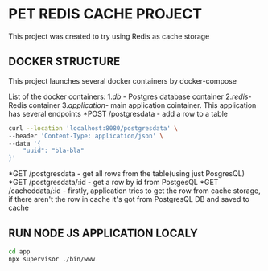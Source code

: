
# PET REDIS CACHE PROJECT
This project was created to try using Redis as cache storage

## DOCKER STRUCTURE
This project launches several docker containers by docker-compose

List of the docker containers:
1.*db* - Postgres database container
2.*redis*- Redis container
3.*application*- main application cointainer. This application has several endpoints
  *POST /postgresdata - add a row to a table
```bash
curl --location 'localhost:8080/postgresdata' \
--header 'Content-Type: application/json' \
--data '{
    "uuid": "bla-bla"
}'
```
  *GET /postgresdata - get all rows from the table(using just PosgresQL)
  *GET /postgresdata/:id - get a row by id from PostgesQL
  *GET /cacheddata/:id - firstly, application tries to get the row from cache storage, if there aren't the row in cache it's got from PostgresQL DB and saved to cache

## RUN NODE JS APPLICATION LOCALY
```bash
cd app
npx supervisor ./bin/www
```
